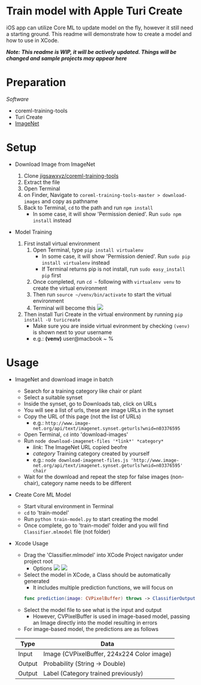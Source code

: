  # Train model with Apple Turi Create
  iOS app can utilize Core ML to update model on the fly, however it still need a starting ground. This readme will demonstrate how to create a model and how to use in XCode.
  
***Note: This readme is WIP, it will be actively updated. Things will be changed and sample projects may appear here***

# Preparation
*Software*
- coreml-training-tools
- Turi Create
- [ImageNet](http://www.image-net.org)

# Setup

- Download Image from ImageNet
    1. Clone [jigsawxyz/coreml-training-tools](https://github.com/jigsawxyz/coreml-training-tools)
    1. Extract the file
    1. Open Terminal
    1. on Finder, Navigate to `coreml-training-tools-master > download-images` and copy as pathname
    1. Back to Terminal, `cd` to the path and run `npm install`
        - In some case, it will show 'Permission denied'. Run `sudo npm install` instead

- Model Training
    1. First install virtual environment
       1. Open Terminal, type `pip install virtualenv`
          - In some case, it will show 'Permission denied'. Run `sudo pip install virtualenv` instead
          - If Terminal returns pip is not install, run `sudo easy_install pip` first
       1. Once completed, run `cd ~` following with `virtualenv venv` to create the virtual environment
       1. Then run `source ~/venv/bin/activate` to start the virtual environment
       1. Terminal will become this
       ![](https://i.imgur.com/Z1bRS1H.png)
     1. Then install Turi Create in the virtual environment by running `pip install -U turicreate`
        - Make sure you are inside virtual evironment by checking `(venv)` is shown next to your username
        - e.g.: **(venv)** user@macbook ~ %
        
 
# Usage

- ImageNet and download image in batch
   - Search for a training category like chair or plant
   - Select a suitable synset
   - Inside the synset, go to Downloads tab, click on URLs
   - You will see a list of urls, these are image URLs in the synset
   - Copy the URL of this page (not the list of URLs)
     - e.g.: `http://www.image-net.org/api/text/imagenet.synset.geturls?wnid=n03376595`
   - Open Terminal, `cd` into 'download-images'
   - Run `node download-imagenet-files '*link*' *category*`
     - *link*: The ImageNet URL copied beofre
     - *category* Training category created by yourself
     - e.g.: `node download-imagenet-files.js 'http://www.image-net.org/api/text/imagenet.synset.geturls?wnid=n03376595' chair`
   - Wait for the download and repeat the step for false images (non-chair), category name needs to be different

- Create Core ML Model
   - Start vitural environment in Terminal
   - `cd` to 'train-model'
   - Run `python train-model.py` to start creating the model
   - Once complete, go to 'train-model' folder and you will find `Classifier.mlmodel` file (not folder)

- Xcode Usage
   - Drag the 'Classifier.mlmodel' into XCode Project navigator under project root
     - Options
     ![](https://i.imgur.com/3rh9EUy.png)
     ![](https://i.imgur.com/uJZuLkX.png)
   - Select the model in XCode, a Class should be automatically generated
     - It includes multiple prediction functions, we will focus on 
     ```swift 
     func prediction(image: CVPixelBuffer) throws -> ClassifierOutput
     ```
   - Select the model file to see what is the input and output
     - However, CVPixelBuffer is used in image-based model, passing an Image directly into the model resulting in errors
   - For image-based model, the predictions are as follows
   
   Type | Data
   ----- | -----
   Input | Image (CVPixelBuffer, 224x224 Color image)
   Output | Probability (String -> Double)
   Output | Label (Category trained previously)
